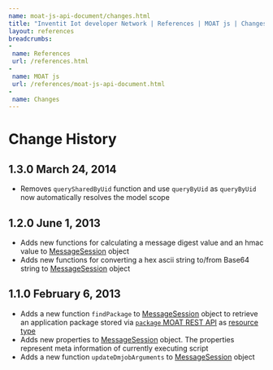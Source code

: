 ```yaml
---
name: moat-js-api-document/changes.html
title: "Inventit Iot developer Network | References | MOAT js | Changes"
layout: references
breadcrumbs:
-
 name: References
 url: /references.html
-
 name: MOAT js
 url: /references/moat-js-api-document.html
-
 name: Changes
---
```

# Change History

## 1.3.0 March 24, 2014

 * Removes `querySharedByUid` function and use `queryByUid` as `queryByUid` now automatically resolves the model scope

## 1.2.0 June 1, 2013

 * Adds new functions for calculating a message digest value and an hmac value to <a href="moat-js-api-document.html#ClassesMessageSession">MessageSession</a> object
 * Adds new functions for converting a hex ascii string to/from Base64 string to <a href="moat-js-api-document.html#ClassesMessageSession">MessageSession</a> object

## 1.1.0 February 6, 2013

 * Adds a new function <code>findPackage</code> to <a href="/references/moat-js-api-document.html#ClassesMessageSession">MessageSession</a> object to retrieve an application package stored via <a href="/references/moat-rest-api-document.html#package"><code>package</code> MOAT REST API</a> as&nbsp;<a href="/references/moat-js-api-document.html#ClassesModelStub">resource type</a>
 * Adds new properties to <a href="/references/moat-js-api-document.html#ClassesMessageSession">MessageSession</a> object. The properties represent meta information of currently executing script
 * Adds a new function <code>updateDmjobArguments</code> to <a href="/references/moat-js-api-document.html#ClassesMessageSession">MessageSession</a> object